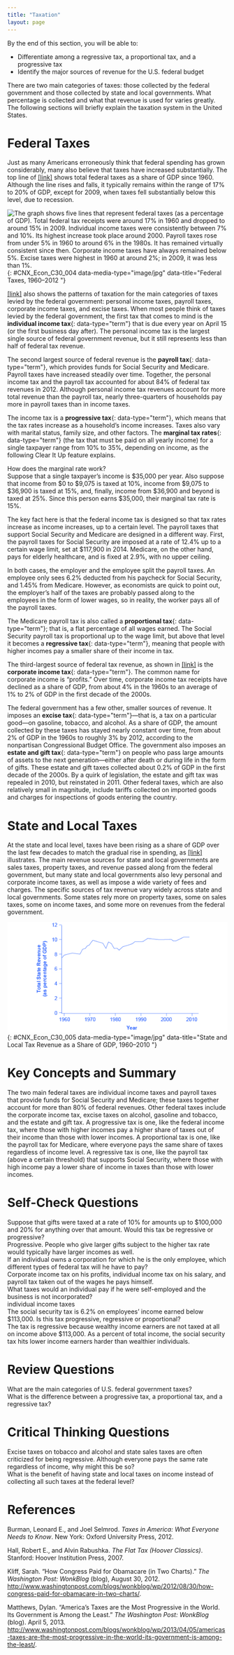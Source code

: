 ```yaml
---
title: "Taxation"
layout: page
---
```



<div data-type="abstract" markdown="1">
By the end of this section, you will be able to:

* Differentiate among a regressive tax, a proportional tax, and a progressive tax
* Identify the major sources of revenue for the U.S. federal budget

</div>

There are two main categories of taxes: those collected by the federal government and those collected by state and local governments. What percentage is collected and what that revenue is used for varies greatly. The following sections will briefly explain the taxation system in the United States.

# Federal Taxes

Just as many Americans erroneously think that federal spending has grown considerably, many also believe that taxes have increased substantially. The top line of [\[link\]](#CNX_Econ_C30_004) shows total federal taxes as a share of GDP since 1960. Although the line rises and falls, it typically remains within the range of 17% to 20% of GDP, except for 2009, when taxes fell substantially below this level, due to recession.

 ![The graph shows five lines that represent federal taxes (as a percentage of GDP). Total federal tax receipts were around 17% in 1960 and dropped to around 15% in 2009. Individual income taxes were consistently between 7% and 10%. Its highest increase took place around 2000. Payroll taxes rose from under 5% in 1960 to around 6% in the 1980s. It has remained virtually consistent since then. Corporate income taxes have always remained below 5%. Excise taxes were highest in 1960 at around 2%; in 2009, it was less than 1%.](../resources/CNX_Econ_C30_004.jpg "Federal tax revenues have been about 17&#x2013;20% of GDP during most periods in recent decades. The primary sources of federal taxes are individual income taxes and the payroll taxes that finance Social Security and Medicare. Corporate income taxes, excise taxes, and other taxes provide smaller shares of revenue. (Source: Economic Report of the President, Tables B-81 and B-1, http://www.gpo.gov/fdsys/pkg/ERP-2013/content-detail.html)"){: #CNX_Econ_C30_004 data-media-type="image/jpg" data-title="Federal Taxes, 1960&#x2013;2012 "}

[\[link\]](#CNX_Econ_C30_004) also shows the patterns of taxation for the main categories of taxes levied by the federal government: personal income taxes, payroll taxes, corporate income taxes, and excise taxes. When most people think of taxes levied by the federal government, the first tax that comes to mind is the **individual income tax**{: data-type="term"} that is due every year on April 15 (or the first business day after). The personal income tax is the largest single source of federal government revenue, but it still represents less than half of federal tax revenue.

The second largest source of federal revenue is the **payroll tax**{: data-type="term"}, which provides funds for Social Security and Medicare. Payroll taxes have increased steadily over time. Together, the personal income tax and the payroll tax accounted for about 84% of federal tax revenues in 2012. Although personal income tax revenues account for more total revenue than the payroll tax, nearly three-quarters of households pay more in payroll taxes than in income taxes.

The income tax is a **progressive tax**{: data-type="term"}, which means that the tax rates increase as a household’s income increases. Taxes also vary with marital status, family size, and other factors. The **marginal tax rates**{: data-type="term"} (the tax that must be paid on all yearly income) for a single taxpayer range from 10% to 35%, depending on income, as the following Clear It Up feature explains.

<div data-type="note" class="economics clearup" markdown="1">
<div data-type="title">
How does the marginal rate work?
</div>
Suppose that a single taxpayer’s income is $35,000 per year. Also suppose that income from $0 to $9,075 is taxed at 10%, income from $9,075 to $36,900 is taxed at 15%, and, finally, income from $36,900 and beyond is taxed at 25%. Since this person earns $35,000, their marginal tax rate is 15%.

</div>

The key fact here is that the federal income tax is designed so that tax rates increase as income increases, up to a certain level. The payroll taxes that support Social Security and Medicare are designed in a different way. First, the payroll taxes for Social Security are imposed at a rate of 12.4% up to a certain wage limit, set at $117,900 in 2014. Medicare, on the other hand, pays for elderly healthcare, and is fixed at 2.9%, with no upper ceiling.

In both cases, the employer and the employee split the payroll taxes. An employee only sees 6.2% deducted from his paycheck for Social Security, and 1.45% from Medicare. However, as economists are quick to point out, the employer’s half of the taxes are probably passed along to the employees in the form of lower wages, so in reality, the worker pays all of the payroll taxes.

The Medicare payroll tax is also called a **proportional tax**{: data-type="term"}; that is, a flat percentage of all wages earned. The Social Security payroll tax is proportional up to the wage limit, but above that level it becomes a **regressive tax**{: data-type="term"}, meaning that people with higher incomes pay a smaller share of their income in tax.

The third-largest source of federal tax revenue, as shown in [\[link\]](#CNX_Econ_C30_004) is the **corporate income tax**{: data-type="term"}. The common name for corporate income is “profits.” Over time, corporate income tax receipts have declined as a share of GDP, from about 4% in the 1960s to an average of 1% to 2% of GDP in the first decade of the 2000s.

The federal government has a few other, smaller sources of revenue. It imposes an **excise tax**{: data-type="term"}—that is, a tax on a particular good—on gasoline, tobacco, and alcohol. As a share of GDP, the amount collected by these taxes has stayed nearly constant over time, from about 2% of GDP in the 1960s to roughly 3% by 2012, according to the nonpartisan Congressional Budget Office. The government also imposes an **estate and gift tax**{: data-type="term"} on people who pass large amounts of assets to the next generation—either after death or during life in the form of gifts. These estate and gift taxes collected about 0.2% of GDP in the first decade of the 2000s. By a quirk of legislation, the estate and gift tax was repealed in 2010, but reinstated in 2011. Other federal taxes, which are also relatively small in magnitude, include tariffs collected on imported goods and charges for inspections of goods entering the country.

# State and Local Taxes

At the state and local level, taxes have been rising as a share of GDP over the last few decades to match the gradual rise in spending, as [\[link\]](#CNX_Econ_C30_005) illustrates. The main revenue sources for state and local governments are sales taxes, property taxes, and revenue passed along from the federal government, but many state and local governments also levy personal and corporate income taxes, as well as impose a wide variety of fees and charges. The specific sources of tax revenue vary widely across state and local governments. Some states rely more on property taxes, some on sales taxes, some on income taxes, and some more on revenues from the federal government.

 ![The graph shows that total state revenue (as a percentage of GDP) was less than 8% in 1960 but has continued to rise over the years.](../resources/CNX_Econ_C30_005.jpg "State and local tax revenues have increased to match the rise in state and local spending.  (Source: Economic Report of the President, Tables B-85 and B-1, http://www.gpo.gov/fdsys/pkg/ERP-2013/content-detail.html)"){: #CNX_Econ_C30_005 data-media-type="image/jpg" data-title="State and Local Tax Revenue as a Share of GDP, 1960&#x2013;2010 "}

# Key Concepts and Summary

The two main federal taxes are individual income taxes and payroll taxes that provide funds for Social Security and Medicare; these taxes together account for more than 80% of federal revenues. Other federal taxes include the corporate income tax, excise taxes on alcohol, gasoline and tobacco, and the estate and gift tax. A progressive tax is one, like the federal income tax, where those with higher incomes pay a higher share of taxes out of their income than those with lower incomes. A proportional tax is one, like the payroll tax for Medicare, where everyone pays the same share of taxes regardless of income level. A regressive tax is one, like the payroll tax (above a certain threshold) that supports Social Security, where those with high income pay a lower share of income in taxes than those with lower incomes.

# Self-Check Questions

<div data-type="exercise">
<div data-type="problem" markdown="1">
Suppose that gifts were taxed at a rate of 10% for amounts up to $100,000 and 20% for anything over that amount. Would this tax be regressive or progressive?

</div>
<div data-type="solution" markdown="1">
Progressive. People who give larger gifts subject to the higher tax rate would typically have larger incomes as well.

</div>
</div>

<div data-type="exercise">
<div data-type="problem" markdown="1">
If an individual owns a corporation for which he is the only employee, which different types of federal tax will he have to pay?

</div>
<div data-type="solution" markdown="1">
Corporate income tax on his profits, individual income tax on his salary, and payroll tax taken out of the wages he pays himself.

</div>
</div>

<div data-type="exercise">
<div data-type="problem" markdown="1">
What taxes would an individual pay if he were self-employed and the business is not incorporated?

</div>
<div data-type="solution" markdown="1">
individual income taxes

</div>
</div>

<div data-type="exercise">
<div data-type="problem" markdown="1">
The social security tax is 6.2% on employees’ income earned below $113,000. Is this tax progressive, regressive or proportional?

</div>
<div data-type="solution" markdown="1">
The tax is regressive because wealthy income earners are not taxed at all on income above $113,000. As a percent of total income, the social security tax hits lower income earners harder than wealthier individuals.

</div>
</div>

# Review Questions

<div data-type="exercise">
<div data-type="problem" markdown="1">
What are the main categories of U.S. federal government taxes?

</div>
</div>

<div data-type="exercise">
<div data-type="problem" markdown="1">
What is the difference between a progressive tax, a proportional tax, and a regressive tax?

</div>
</div>

# Critical Thinking Questions

<div data-type="exercise">
<div data-type="problem" markdown="1">
Excise taxes on tobacco and alcohol and state sales taxes are often criticized for being regressive. Although everyone pays the same rate regardless of income, why might this be so?

</div>
</div>

<div data-type="exercise">
<div data-type="problem" markdown="1">
What is the benefit of having state and local taxes on income instead of collecting all such taxes at the federal level?

</div>
</div>

# References

Burman, Leonard E., and Joel Selmrod. *Taxes in America: What Everyone Needs to Know*. New York: Oxford University Press, 2012.

Hall, Robert E., and Alvin Rabushka. *The Flat Tax (Hoover Classics)*. Stanford: Hoover Institution Press, 2007.

Kliff, Sarah. “How Congress Paid for Obamacare (in Two Charts).” <em>The Washington Post: WonkBlog </em> (blog), August 30, 2012. http://www.washingtonpost.com/blogs/wonkblog/wp/2012/08/30/how-congress-paid-for-obamacare-in-two-charts/.

Matthews, Dylan. “America’s Taxes are the Most Progressive in the World. Its Government is Among the Least.” *The Washington Post: WonkBlog* (blog). April 5, 2013. http://www.washingtonpost.com/blogs/wonkblog/wp/2013/04/05/americas-taxes-are-the-most-progressive-in-the-world-its-government-is-among-the-least/.

